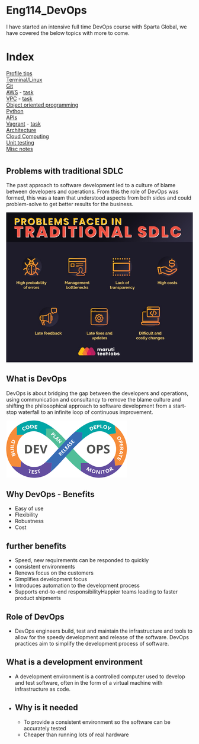 # Eng114_DevOps
I have started an intensive full time DevOps course with Sparta Global, we have covered the below topics with more to come.

# Index
[Profile tips](/Documentation/docs/profile_tips.md)  
[Terminal/Linux](/Documentation/docs/terminal.md)  
[Git](/Documentation/docs/git_readme.md)  
[AWS](/Documentation/docs/aws.md) - [task](/Documentation/docs/aws_task.md)  
[VPC](/Documentation/docs/vpc.md) - [task](/Documentation/docs/vpc_task.md)  
[Object oriented programming](/Documentation/docs/oop.md)  
[Python](/Documentation/docs/python_readme.md)  
[APIs](/Documentation/docs/API.md)  
[Vagrant](/Documentation/docs/vagrant.md) - [task](/Documentation/docs/vagrant_task.md)  
[Architecture](/Documentation/docs/Architecture.md)  
[Cloud Computing](/Documentation/docs/cloud_computing.md)  
[Unit testing](/Documentation/docs/unit_testing.md)  
[Misc notes](/Documentation/docs/misc.md)  
#

## Problems with traditional SDLC
The past approach to software development led to a culture of blame between developers and operations. From this the role of DevOps was formed, this was a team that understood aspects from both sides and could problem-solve to get better results for the business.

![Traditional problems in software development](/Documentation/resources/trad_problems.jpg)  

## What is DevOps  
DevOps is about bridging the gap between the developers and operations, using communication and consultancy to remove the blame culture and shifting the philosophical approach to software development from a start-stop waterfall to an infinite loop of continuous improvement.

![DevOps loop](/Documentation/resources/devops_loop.png)

## Why DevOps - Benefits
- Easy of use
- Flexibility
- Robustness
- Cost

## further benefits
- Speed, new requirements can be responded to quickly
- consistent environments
- Renews focus on the customers
- Simplifies development focus
- Introduces automation to the development process
- Supports end-to-end responsibilityHappier teams leading to faster product shipments

## Role of DevOps
- DevOps engineers build, test and maintain the infrastructure and tools to allow for the speedy development and release of the software. DevOps practices aim to simplify the development process of software.

## What is a development environment
- A development environment is a controlled computer used to develop and test software, often in the form of a virtual machine with infrastructure as code.

- ## Why is it needed
    - To provide a consistent environment so the software can be accurately tested
    - Cheaper than running lots of real hardware

